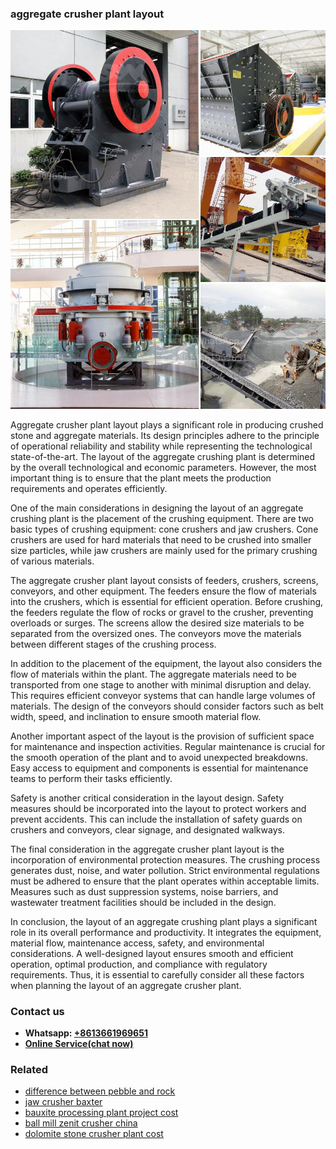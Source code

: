 <h3>aggregate crusher plant layout</h3><img src='1702952852.jpg' alt=''><p>Aggregate crusher plant layout plays a significant role in producing crushed stone and aggregate materials. Its design principles adhere to the principle of operational reliability and stability while representing the technological state-of-the-art. The layout of the aggregate crushing plant is determined by the overall technological and economic parameters. However, the most important thing is to ensure that the plant meets the production requirements and operates efficiently.</p><p>One of the main considerations in designing the layout of an aggregate crushing plant is the placement of the crushing equipment. There are two basic types of crushing equipment: cone crushers and jaw crushers. Cone crushers are used for hard materials that need to be crushed into smaller size particles, while jaw crushers are mainly used for the primary crushing of various materials.</p><p>The aggregate crusher plant layout consists of feeders, crushers, screens, conveyors, and other equipment. The feeders ensure the flow of materials into the crushers, which is essential for efficient operation. Before crushing, the feeders regulate the flow of rocks or gravel to the crusher, preventing overloads or surges. The screens allow the desired size materials to be separated from the oversized ones. The conveyors move the materials between different stages of the crushing process.</p><p>In addition to the placement of the equipment, the layout also considers the flow of materials within the plant. The aggregate materials need to be transported from one stage to another with minimal disruption and delay. This requires efficient conveyor systems that can handle large volumes of materials. The design of the conveyors should consider factors such as belt width, speed, and inclination to ensure smooth material flow.</p><p>Another important aspect of the layout is the provision of sufficient space for maintenance and inspection activities. Regular maintenance is crucial for the smooth operation of the plant and to avoid unexpected breakdowns. Easy access to equipment and components is essential for maintenance teams to perform their tasks efficiently.</p><p>Safety is another critical consideration in the layout design. Safety measures should be incorporated into the layout to protect workers and prevent accidents. This can include the installation of safety guards on crushers and conveyors, clear signage, and designated walkways.</p><p>The final consideration in the aggregate crusher plant layout is the incorporation of environmental protection measures. The crushing process generates dust, noise, and water pollution. Strict environmental regulations must be adhered to ensure that the plant operates within acceptable limits. Measures such as dust suppression systems, noise barriers, and wastewater treatment facilities should be included in the design.</p><p>In conclusion, the layout of an aggregate crushing plant plays a significant role in its overall performance and productivity. It integrates the equipment, material flow, maintenance access, safety, and environmental considerations. A well-designed layout ensures smooth and efficient operation, optimal production, and compliance with regulatory requirements. Thus, it is essential to carefully consider all these factors when planning the layout of an aggregate crusher plant.</p><h3>Contact us</h3><ul><li><strong>Whatsapp:&nbsp;<a href="https://wa.me/8613661969651">+8613661969651</a></strong></li><li><a href="https://swt.shibang-china.com/?git&amp;zhl&amp;aggregate crusher plant layout"><strong>Online Service(chat now)</strong></a></li></ul><h3>Related</h3><ul><li><a href='difference between pebble and rock.md'>difference between pebble and rock</a></li><li><a href='jaw crusher baxter.md'>jaw crusher baxter</a></li><li><a href='bauxite processing plant project cost.md'>bauxite processing plant project cost</a></li><li><a href='ball mill zenit crusher china.md'>ball mill zenit crusher china</a></li><li><a href='dolomite stone crusher plant cost.md'>dolomite stone crusher plant cost</a></li></ul>